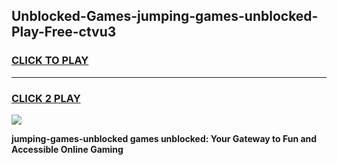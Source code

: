 
## Unblocked-Games-jumping-games-unblocked-Play-Free-ctvu3
<h3>
<a href="https://premium76.site?title=jumping-games-unblocked&ref=21A">CLICK TO PLAY</a></h3>
<hr>

<h3>
<a href="https://premium76.site?title=jumping-games-unblocked&ref=21A">CLICK 2 PLAY</a>
  
</h3>

<a href="https://premium76.site?title=jumping-games-unblocked&ref=21A"><img src="https://clearcache.store/games.png"></a>


**jumping-games-unblocked games unblocked: Your Gateway to Fun and Accessible Online Gaming**
